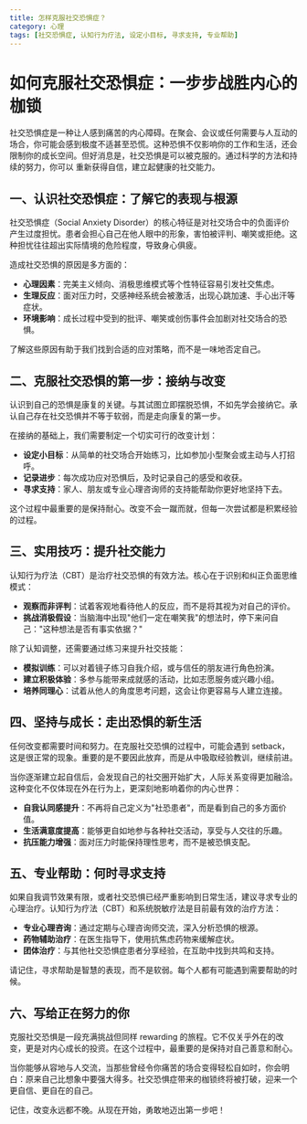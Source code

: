 ```yaml
---
title: 怎样克服社交恐惧症？
category: 心理
tags: [社交恐惧症, 认知行为疗法, 设定小目标, 寻求支持, 专业帮助]
---
```

# 如何克服社交恐惧症：一步步战胜内心的枷锁

 社交恐惧症是一种让人感到痛苦的内心障碍。在聚会、会议或任何需要与人互动的场合，你可能会感到极度不适甚至恐慌。这种恐惧不仅影响你的工作和生活，还会限制你的成长空间。但好消息是，社交恐惧是可以被克服的。通过科学的方法和持续的努力，你可以
重新获得自信，建立起健康的社交能力。

 ## 一、认识社交恐惧症：了解它的表现与根源

 社交恐惧症（Social Anxiety Disorder）的核心特征是对社交场合中的负面评价产生过度担忧。患者会担心自己在他人眼中的形象，害怕被评判、嘲笑或拒绝。这种担忧往往超出实际情境的危险程度，导致身心俱疲。

 造成社交恐惧的原因是多方面的：

 * **心理因素**：完美主义倾向、消极思维模式等个性特征容易引发社交焦虑。
 * **生理反应**：面对压力时，交感神经系统会被激活，出现心跳加速、手心出汗等症状。
 * **环境影响**：成长过程中受到的批评、嘲笑或创伤事件会加剧对社交场合的恐惧。

 了解这些原因有助于我们找到合适的应对策略，而不是一味地否定自己。

 ## 二、克服社交恐惧的第一步：接纳与改变

 认识到自己的恐惧是康复的关键。与其试图立即摆脱恐惧，不如先学会接纳它。承认自己存在社交恐惧并不等于软弱，而是走向康复的第一步。

 在接纳的基础上，我们需要制定一个切实可行的改变计划：

 * **设定小目标**：从简单的社交场合开始练习，比如参加小型聚会或主动与人打招呼。
 * **记录进步**：每次成功应对恐惧后，及时记录自己的感受和收获。
 * **寻求支持**：家人、朋友或专业心理咨询师的支持能帮助你更好地坚持下去。

 这个过程中最重要的是保持耐心。改变不会一蹴而就，但每一次尝试都是积累经验的过程。

 ## 三、实用技巧：提升社交能力

 认知行为疗法（CBT）是治疗社交恐惧的有效方法。核心在于识别和纠正负面思维模式：

 * **观察而非评判**：试着客观地看待他人的反应，而不是将其视为对自己的评价。
 * **挑战消极假设**：当脑海中出现"他们一定在嘲笑我"的想法时，停下来问自己："这种想法是否有事实依据？"

 除了认知调整，还需要通过练习来提升社交技能：

 * **模拟训练**：可以对着镜子练习自我介绍，或与信任的朋友进行角色扮演。
 * **建立积极体验**：多参与能带来成就感的活动，比如志愿服务或兴趣小组。
 * **培养同理心**：试着从他人的角度思考问题，这会让你更容易与人建立连接。

 ## 四、坚持与成长：走出恐惧的新生活

 任何改变都需要时间和努力。在克服社交恐惧的过程中，可能会遇到 setback，这是很正常的现象。重要的是不要因此放弃，而是从中吸取经验教训，继续前进。

 当你逐渐建立起自信后，会发现自己的社交圈开始扩大，人际关系变得更加融洽。这种变化不仅体现在外在行为上，更深刻地影响着你的内心世界：

 * **自我认同感提升**：不再将自己定义为"社恐患者"，而是看到自己的多方面价值。
 * **生活满意度提高**：能够更自如地参与各种社交活动，享受与人交往的乐趣。
 * **抗压能力增强**：面对压力时能保持理性思考，而不是被恐惧支配。

 ## 五、专业帮助：何时寻求支持

 如果自我调节效果有限，或者社交恐惧已经严重影响到日常生活，建议寻求专业的心理治疗。认知行为疗法（CBT）和系统脱敏疗法是目前最有效的治疗方法：

 * **专业心理咨询**：通过定期与心理咨询师交流，深入分析恐惧的根源。
 * **药物辅助治疗**：在医生指导下，使用抗焦虑药物来缓解症状。
 * **团体治疗**：与其他社交恐惧症患者分享经验，在互助中找到共鸣和支持。

 请记住，寻求帮助是智慧的表现，而不是软弱。每个人都有可能遇到需要帮助的时候。

 ## 六、写给正在努力的你

 克服社交恐惧是一段充满挑战但同样 rewarding 的旅程。它不仅关乎外在的改变，更是对内心成长的投资。在这个过程中，最重要的是保持对自己善意和耐心。

 当你能够从容地与人交流，当那些曾经令你痛苦的场合变得轻松自如时，你会明白：原来自己比想象中要强大得多。社交恐惧症带来的枷锁终将被打破，迎来一个更自信、更自在的自己。

 记住，改变永远都不晚。从现在开始，勇敢地迈出第一步吧！